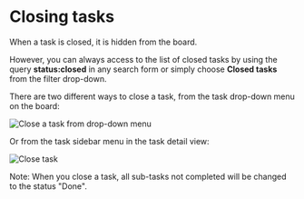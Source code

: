 Closing tasks
=============

When a task is closed, it is hidden from the board.

However, you can always access to the list of closed tasks by using the query **status:closed** in any search form or simply choose **Closed tasks** from the filter drop-down.

There are two different ways to close a task, from the task drop-down menu on the board:

![Close a task from drop-down menu](http://kanboard.net/screenshots/documentation/menu-close-task.png)

Or from the task sidebar menu in the task detail view:

![Close task](http://kanboard.net/screenshots/documentation/closing-tasks.png)

Note: When you close a task, all sub-tasks not completed will be changed to the status "Done".
